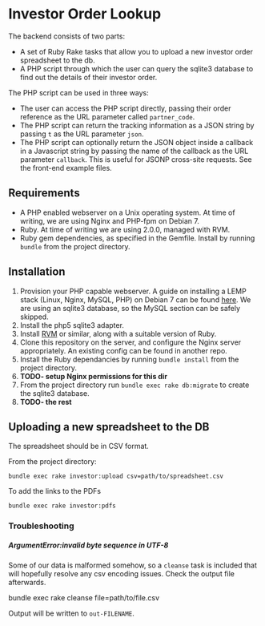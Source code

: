 # Investor Order Lookup

The backend consists of two parts:
* A set of Ruby Rake tasks that allow you to upload a new investor order
  spreadsheet to the db.
* A PHP script through which the user can query the sqlite3 database to find
  out the details of their investor order.

The PHP script can be used in three ways:
* The user can access the PHP script directly, passing their order reference as
  the URL parameter called `partner_code`.
* The PHP script can return the tracking information as a JSON string by
  passing `t` as the URL parameter `json`.
* The PHP script can optionally return the JSON object inside a callback in a
  Javascript string by passing the name of the callback as the URL parameter
  `callback`. This is useful for JSONP cross-site requests. See the front-end
  example files.

## Requirements

* A PHP enabled webserver on a Unix operating system. At time of writing, we
  are using Nginx and PHP-fpm on Debian 7.
* Ruby. At time of writing we are using 2.0.0, managed with RVM.
* Ruby gem dependencies, as specified in the Gemfile. Install by running
  `bundle` from the project directory.

## Installation

1. Provision your PHP capable webserver. A guide on installing a LEMP stack
   (Linux, Nginx, MySQL, PHP) on Debian 7 can be found
   [here](https://www.digitalocean.com/community/tutorials/how-to-install-linux-nginx-mysql-php-lemp-stack-on-debian-7).
   We are using an sqlite3 database, so the MySQL section can be safely
   skipped.
2. Install the php5 sqlite3 adapter.
3. Install [RVM](https://rvm.io/) or similar, along with a suitable version of
   Ruby.
4. Clone this repository on the server, and configure the Nginx server
   appropriately. An existing config can be found in another repo.
5. Install the Ruby dependancies by running `bundle install` from the project
   directory.
6. **TODO- setup Nginx permissions for this dir**
7. From the project directory run `bundle exec rake db:migrate` to create the
   sqlite3 database.
8. **TODO- the rest**

## Uploading a new spreadsheet to the DB

The spreadsheet should be in CSV format.

From the project directory:

    bundle exec rake investor:upload csv=path/to/spreadsheet.csv

To add the links to the PDFs

    bundle exec rake investor:pdfs

### Troubleshooting

##### ArgumentError:invalid byte sequence in UTF-8

Some of our data is malformed somehow, so a `cleanse` task is included that
will hopefully resolve any csv encoding issues. Check the output file
afterwards.

   bundle exec rake cleanse file=path/to/file.csv

Output will be written to `out-FILENAME`.
